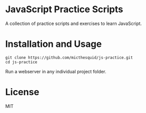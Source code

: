 # JavaScript Practice Scripts

A collection of practice scripts and exercises to learn JavaScript.

# Installation and Usage

```
git clone https://github.com/micthesquid/js-practice.git
cd js-practice
```

Run a webserver in any individual project folder.

# License

MIT